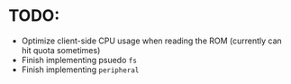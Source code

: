 # TODO:
- Optimize client-side CPU usage when reading the ROM (currently can hit quota sometimes)
- Finish implementing psuedo `fs`
- Finish implementing `peripheral`